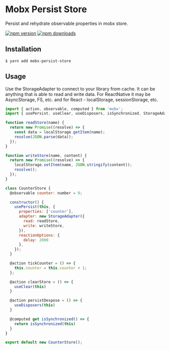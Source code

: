 # Mobx Persist Store

Persist and rehydrate observable properties in mobx store.

[![npm version](https://img.shields.io/npm/v/mobx-persist-store.svg?style=flat-square)](https://www.npmjs.com/package/mobx-persist-store) [![npm downloads](https://img.shields.io/npm/dm/mobx-persist-store.svg?style=flat-square)](https://www.npmjs.com/package/mobx-persist-store)

## Installation

`$ yarn add mobx-persist-store`

## Usage

Use the StorageAdapter to connect to your library from cache. It can be anything that is able to read and write data. For ReactNative it may be AsyncStorage, FS, etc. and for React - localStorage, sessionStorage, etc.

```javascript
import { action, observable, computed } from 'mobx';
import { usePersist, useClear, useDisposers, isSynchronized, StorageAdapter } from 'mobx-persist-store';

function readStore(name) {
  return new Promise((resolve) => {
    const data = localStorage.getItem(name);
    resolve(JSON.parse(data));
  });
}

function writeStore(name, content) {
  return new Promise((resolve) => {
    localStorage.setItem(name, JSON.stringify(content));
    resolve();
  });
}

class CounterStore {
  @observable counter: number = 0;

  constructor() {
    usePersist(this, {
      properties: ['counter'],
      adapter: new StorageAdapter({
        read: readStore,
        write: writeStore,
      }),
      reactionOptions: {
        delay: 2000
      },
    });
  }

  @action tickCounter = () => {
    this.counter = this.counter + 1;
  };

  @action clearStore = () => {
    useClear(this)
  }

  @action persistDespose = () => {
    useDisposers(this)
  }

  @computed get isSynchronized() => {
    return isSynchronized(this)
  }
}

export default new CounterStore();
```
